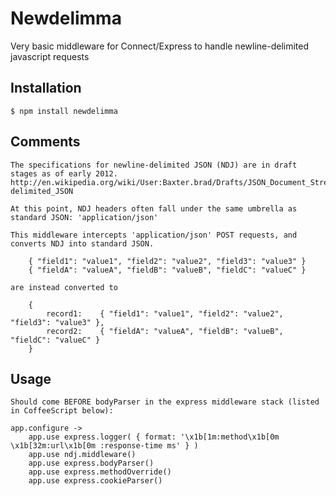 # Newdelimma
      
  
  Very basic middleware for Connect/Express to handle newline-delimited javascript requests

## Installation

    $ npm install newdelimma

## Comments

	The specifications for newline-delimited JSON (NDJ) are in draft stages as of early 2012.
	http://en.wikipedia.org/wiki/User:Baxter.brad/Drafts/JSON_Document_Streaming_Proposal#Newline-delimited_JSON

	At this point, NDJ headers often fall under the same umbrella as standard JSON: 'application/json'
	
	This middleware intercepts 'application/json' POST requests, and converts NDJ into standard JSON.

		{ "field1": "value1", "field2": "value2", "field3": "value3" }
		{ "fieldA": "valueA", "fieldB": "valueB", "fieldC": "valueC" }

	are instead converted to

		{
			record1:	{ "field1": "value1", "field2": "value2", "field3": "value3" },
			record2:	{ "fieldA": "valueA", "fieldB": "valueB", "fieldC": "valueC" }
		}

## Usage

	Should come BEFORE bodyParser in the express middleware stack (listed in CoffeeScript below):

	app.configure ->
		app.use express.logger( { format: '\x1b[1m:method\x1b[0m \x1b[32m:url\x1b[0m :response-time ms' } )
		app.use ndj.middleware()
		app.use express.bodyParser()
		app.use express.methodOverride()
		app.use express.cookieParser()


